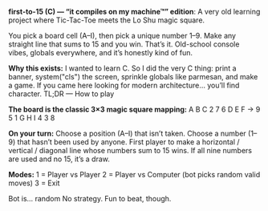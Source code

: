 **first-to-15 (C) — “it compiles on my machine™” edition**:
A very old learning project where Tic-Tac-Toe meets the Lo Shu magic square.

You pick a board cell (A–I), then pick a unique number 1–9. Make any straight line that sums to 15 and you win. That’s it. Old-school console vibes, globals everywhere, and it’s honestly kind of fun.

**Why this exists:**
I wanted to learn C. So I did the very C thing: print a banner, system("cls") the screen, sprinkle globals like parmesan, and make a game. If you came here looking for modern architecture… you’ll find character.
TL;DR — How to play 

**The board is the classic 3×3 magic square mapping:**
A B C      2 7 6
D E F  →   9 5 1
G H I      4 3 8

**On your turn:**
Choose a position (A–I) that isn’t taken.
Choose a number (1–9) that hasn’t been used by anyone.
First player to make a horizontal / vertical / diagonal line whose numbers sum to 15 wins.
If all nine numbers are used and no 15, it’s a draw.

**Modes:**
1 = Player vs Player
2 = Player vs Computer (bot picks random valid moves)
3 = Exit

Bot is… random
No strategy. Fun to beat, though.
